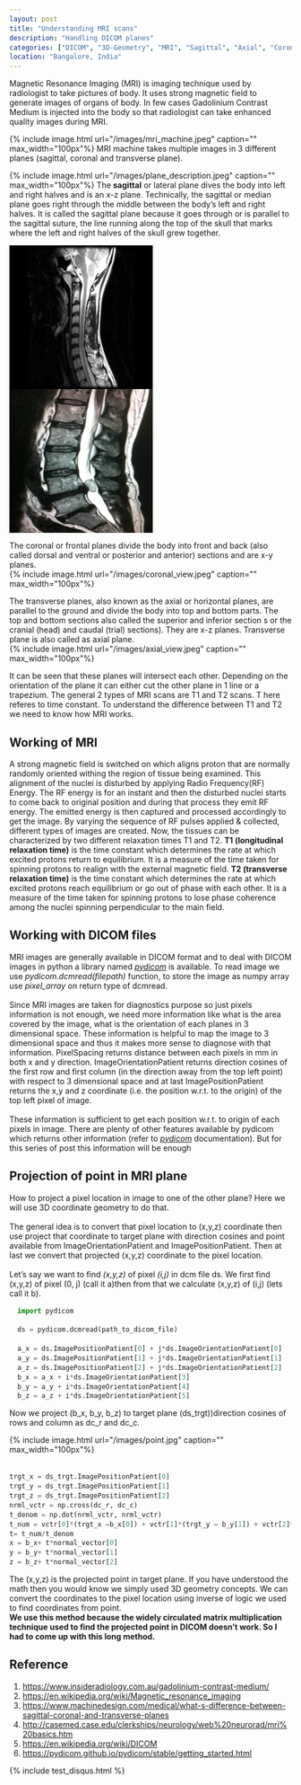 ```yaml
---
layout: post
title: "Understanding MRI scans"
description: "Handling DICOM planes"
categories: ["DICOM", "3D-Geometry", "MRI", "Sagittal", "Axial", "Coronal"]
location: "Bangalore, India"
---
```


Magnetic Resonance Imaging (MRI) is imaging technique used by radiologist to take pictures of body. It uses strong magnetic field to generate images of organs of body. In few cases Gadolinium Contrast Medium is injected into the body so that radiologist can take enhanced quality images during MRI.

{% include image.html url="/images/mri_machine.jpeg" caption="" max_width="100px"%}
MRI machine takes multiple images in 3 different planes (sagittal, coronal and transverse plane).

{% include image.html url="/images/plane_description.jpeg" caption="" max_width="100px"%}
The <b>sagittal</b> or lateral plane dives the body into left and right halves and is an x-z plane. Technically, the sagittal or median plane goes right through the middle between the body’s left and right halves. It is called the sagittal plane because it goes through or is parallel to the sagittal suture, the line running along the top of the skull that marks where the left and right halves of the skull grew together.

<div>
  <!--{% include image.html url="/images/cervical_view.jpeg" caption="" max_width="100px"%}
  {% include image.html url="/images/lumbar_view.jpeg" caption="" max_width="100px"%}-->
  <img src="/images/cervical_view.jpeg" width="256" height="256" align="middle"/>
  <img src="/images/lumbar_view.jpeg" width="256" height="256" align="middle"/>
</div>

The coronal or frontal planes divide the body into front and back (also called dorsal and ventral or posterior and anterior) sections and are x-y planes.
<br>
{% include image.html url="/images/coronal_view.jpeg" caption="" max_width="100px"%}


The transverse planes, also known as the axial or horizontal planes, are parallel to the ground and divide the body into top and bottom parts. The top and bottom sections also called the superior and inferior section s or the cranial (head) and caudal (trial) sections). They are x-z planes. Transverse plane is also called as axial plane.
<br>
{% include image.html url="/images/axial_view.jpeg" caption="" max_width="100px"%}

It can be seen that these planes will intersect each other. Depending on the orientation of the plane it can either cut the other plane in 1 line or a trapezium.
The general 2 types of MRI scans are T1 and T2 scans. T here referes to time constant. To understand the difference between T1 and T2 we need to know how MRI works.

## Working of MRI

A strong magnetic field is switched on which aligns proton that are normally randomly oriented withing the region of tissue being examined. This alignment of the nuclei is disturbed by applying Radio Frequency(RF) Energy. The RF energy is for an instant and then the disturbed nuclei starts to come back to original position and during that process they emit RF energy. The emitted energy is then captured and processed accordingly to get the image. By varying the sequence of RF pulses applied & collected, different types of images are created.
Now, the tissues can be characterized by two different relaxation times T1 and T2. <b>T1 (longitudinal relaxation time)</b> is the time constant which determines the rate at which excited protons return to equilibrium. It is a measure of the time taken for spinning protons to realign with the external magnetic field. <b>T2 (transverse relaxation time)</b> is the time constant which determines the rate at which excited protons reach equilibrium or go out of phase with each other. It is a measure of the time taken for spinning protons to lose phase coherence among the nuclei spinning perpendicular to the main field.

## Working with DICOM files

MRI images are generally available in DICOM format and to deal with DICOM images in python a library named <i><a href="https://pydicom.github.io/pydicom/stable/getting_started.html" target="_blank">pydicom</a></i> is available.
To read image we use <i>pydicom.dcmread(filepath)</i> function, to store the image as numpy array use <i>pixel_array</i> on return type of dcmread.
<br>
<br>
Since MRI images are taken for diagnostics purpose so just pixels information is not enough, we need more information like what is the area covered by the image, what is the orientation of each planes in 3 dimensional space. These information is helpful to map the image to 3 dimensional space and thus it makes more sense to diagnose with that information.
PixelSpacing returns distance between each pixels in mm in both x and y direction. ImageOrientationPatient returns direction cosines of the first row and first column (in the direction away from the top left point) with respect to 3 dimensional space and at last ImagePositionPatient returns the x,y and z coordinate (i.e. the position w.r.t. to the origin) of the top left pixel of image.
<br>
<br>
These information is sufficient to get each position w.r.t. to origin of each pixels in image. There are plenty of other features available by pydicom which returns other information (refer to <i><a href="https://pydicom.github.io/pydicom/stable/getting_started.html" target="_blank">pydicom</a></i> documentation). But for this series of post this information will be enough

## Projection of point in MRI plane

How to project a pixel location in image to one of the other plane? Here we will use 3D coordinate geometry to do that.
<br>
<br>
The general idea is to convert that pixel location to (x,y,z) coordinate then use project that coordinate to target plane with direction cosines and point available from ImageOrientationPatient and ImagePositionPatient. Then at last we convert that projected (x,y,z) coordinate to the pixel location.
<br>
<br>
Let’s say we want to find <i>(x,y,z)</i> of pixel <i>(i,j)</i> in dcm file ds. We first find (x,y,z) of pixel (0, j) (call it a)then from that we calculate (x,y,z) of (i,j) (lets call it b).
<br>

```python
  import pydicom
  
  ds = pydicom.dcmread(path_to_dicom_file)

  a_x = ds.ImagePositionPatient[0] + j*ds.ImageOrientationPatient[0]
  a_y = ds.ImagePositionPatient[1] + j*ds.ImageOrientationPatient[1]
  a_z = ds.ImagePositionPatient[2] + j*ds.ImageOrientationPatient[2]
  b_x = a_x + i*ds.ImageOrientationPatient[3]
  b_y = a_y + i*ds.ImageOrientationPatient[4]
  b_z = a_z + i*ds.ImageOrientationPatient[5]

```
Now we project (b_x, b_y, b_z) to target plane (ds_trgt))direction cosines of rows and column as dc_r and dc_c.
<br>
<div>
{% include image.html url="/images/point.jpg" caption="" max_width="100px"%}
</div>

<br>

```python
trgt_x = ds_trgt.ImagePositionPatient[0]
trgt_y = ds_trgt.ImagePositionPatient[1]
trgt_z = ds_trgt.ImagePositionPatient[2]
nrml_vctr = np.cross(dc_r, dc_c)
t_denom = np.dot(nrml_vctr, nrml_vctr)
t_num = vctr[0]*(trgt_x —b_x[0]) + vctr[1]*(trgt_y — b_y[1]) + vctr[2]*(trgt_z— b_z[2])
t= t_num/t_denom
x = b_x+ t*normal_vector[0]
y = b_y+ t*normal_vector[1]
z = b_z+ t*normal_vector[2]

```

The (x,y,z) is the projected point in target plane. If you have understood the math then you would know we simply used 3D geometry concepts. We can convert the coordinates to the pixel location using inverse of logic we used to find coordinates from point.
<br>
<b>We use this method because the widely circulated matrix multiplication technique used to find the projected point in DICOM doesn’t work. So I had to come up with this long method.</b>

## Reference
<ol>
  <li><a href="https://insideradiology.com.au/gadolinium-contrast-medium/" target="_blank">https://www.insideradiology.com.au/gadolinium-contrast-medium/</a></li>
  <li><a href="https://en.wikipedia.org/wiki/Magnetic_resonance_imaging" target="_blank">https://en.wikipedia.org/wiki/Magnetic_resonance_imaging</a></li>
  <li><a href="https://www.machinedesign.com/medical/what-s-difference-between-sagittal-coronal-and-transverse-planes" target="_blank">https://www.machinedesign.com/medical/what-s-difference-between-sagittal-coronal-and-transverse-planes</a></li>
  <li><a href="http://casemed.case.edu/clerkships/neurology/web%20neurorad/mri%20basics.htm" target="_blank">http://casemed.case.edu/clerkships/neurology/web%20neurorad/mri%20basics.htm</a></li>
  <li><a href="https://en.wikipedia.org/wiki/DICOM" target="_blank">https://en.wikipedia.org/wiki/DICOM</a></li>
  <li><a href="https://pydicom.github.io/pydicom/stable/getting_started.html" target="_blank">https://pydicom.github.io/pydicom/stable/getting_started.html</a></li>
</ol>

{% include test_disqus.html %}

